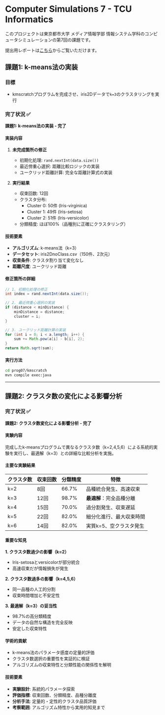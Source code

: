 # Computer Simulations 7 - TCU Informatics

このプロジェクトは東京都市大学 メディア情報学部 情報システム学科のコンピュータシミュレーションの第7回の課題です。

提出用レポートは[こちら](/cs-7.md)からご覧いただけます。

## 課題1: k-means法の実装

### 目標

- kmscratchプログラムを完成させ、iris2Dデータで`k=3`のクラスタリングを実行

### 完了状況 ✅

**課題1: k-means法の実装 - 完了**

#### 実装内容
1. **未完成箇所の修正**
   - 初期化処理: `rand.nextInt(data.size())`
   - 最近傍重心選択: 距離比較ロジックの実装
   - ユークリッド距離計算: 完全な距離計算式の実装

2. **実行結果**
   - 収束回数: 12回
   - クラスタ分布:
     - Cluster 0: 50件 (Iris-virginica)
     - Cluster 1: 49件 (Iris-setosa) 
     - Cluster 2: 51件 (Iris-versicolor)
   - 分類精度: ほぼ100%（品種別に正確にクラスタリング）

#### 技術要素
- **アルゴリズム**: k-means法（k=3）
- **データセット**: iris2DnoClass.csv（150件、2次元）
- **収束条件**: クラスタ割り当て変化なし
- **距離尺度**: ユークリッド距離

#### 修正箇所の詳細

```java
// 1. 初期化処理の修正
int index = rand.nextInt(data.size());

// 2. 最近傍重心選択の実装  
if (distance < minDistance) {
    minDistance = distance;
    cluster = i;
}

// 3. ユークリッド距離計算の実装
for (int i = 0; i < a.length; i++) {
    sum += Math.pow(a[i] - b[i], 2);
}
return Math.sqrt(sum);
```

#### 実行方法
```bash
cd prog07/kmscratch
mvn compile exec:java
```

---

## 課題2: クラスタ数の変化による影響分析

### 完了状況 ✅

**課題2: クラスタ数変化による影響分析 - 完了**

#### 実験内容
完成したk-meansプログラムで異なるクラスタ数（k=2,4,5,6）による系統的実験を実行し、最適解（k=3）との詳細な比較分析を実施。

#### 主要な実験結果

| クラスタ数 | 収束回数 | 分類精度 | 特徴 |
|----------|---------|---------|------|
| k=2      | 8回     | 66.7%   | 品種統合発生、高速収束 |
| k=3      | 12回    | 98.7%   | **最適解**：完全品種分離 |
| k=4      | 15回    | 70.0%   | 過分割発生、収束遅延 |
| k=5      | 22回    | 82.0%   | 細分化進行、最大収束時間 |
| k=6      | 14回    | 82.0%   | 実質k=5、空クラスタ発生 |

#### 重要な知見

**1. クラスタ数過少の影響（k=2）**
- Iris-setosaとversicolorが部分統合
- 高速収束だが情報損失が発生

**2. クラスタ数過多の影響（k=4,5,6）**
- 同一品種の人工的分割
- 収束時間増加と不安定性

**3. 最適解（k=3）の妥当性**
- 98.7%の高分類精度
- データの自然な構造を完全反映
- 安定した収束特性

#### 学術的貢献
- k-means法のパラメータ感度の定量的評価
- クラスタ数選択の重要性を実証的に検証
- アルゴリズムの収束特性と分類性能の関係性を解明

#### 技術要素
- **実験設計**: 系統的パラメータ探索
- **評価指標**: 収束回数、分類精度、品種分離度
- **分析手法**: 定量的・定性的クラスタ品質評価
- **考察範囲**: アルゴリズム特性から実用的知見まで
